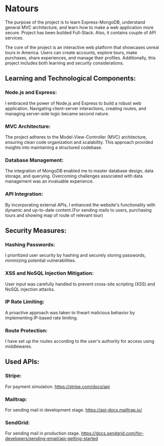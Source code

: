 # Natours

The purpose of the project is to learn Express-MongoDB, understand general MVC architecture, and learn how to make a web application more secure. Project has been builded Full-Stack. Also, it contains couple of API services.

The core of the project is an interactive web platform that showcases unreal tours in America. Users can create accounts, explore tours, make purchases, share experiences, and manage their profiles. Additionally, this project includes both learning and security considerations.

## Learning and Technological Components:

### Node.js and Express: 
I embraced the power of Node.js and Express to build a robust web application. Navigating client-server interactions, creating routes, and managing server-side logic became second nature.

### MVC Architecture: 
The project adheres to the Model-View-Controller (MVC) architecture, ensuring clean code organization and scalability. This approach provided insights into maintaining a structured codebase.

### Database Management: 
The integration of MongoDB enabled me to master database design, data storage, and querying. Overcoming challenges associated with data management was an invaluable experience.

### API Integration: 
By incorporating external APIs, I enhanced the website's functionality with dynamic and up-to-date content.(For sending mails to users, purchasing tours and showing map of route of relevant tour)

## Security Measures:

### Hashing Passwords: 
I prioritized user security by hashing and securely storing passwords, minimizing potential vulnerabilities.

### XSS and NoSQL Injection Mitigation: 
User input was carefully handled to prevent cross-site scripting (XSS) and NoSQL injection attacks.

### IP Rate Limiting: 
A proactive approach was taken to thwart malicious behavior by implementing IP-based rate limiting.

### Route Protection: 
I have set up the routes according to the user's authority for access using middlewares.

## Used APIs:
### Stripe:
For payment simulation.
https://stripe.com/docs/api

### Mailtrap:
For sending mail in development stage.
https://api-docs.mailtrap.io/

### SendGrid:
For sending mail in production stage.
https://docs.sendgrid.com/for-developers/sending-email/api-getting-started
